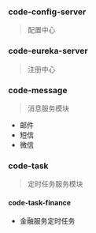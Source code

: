 ### code-config-server

> 配置中心

### code-eureka-server

> 注册中心

### code-message

> 消息服务模块

- 邮件
- 短信
- 微信

### code-task

> 定时任务服务模块

#### code-task-finance

- 金融服务定时任务

